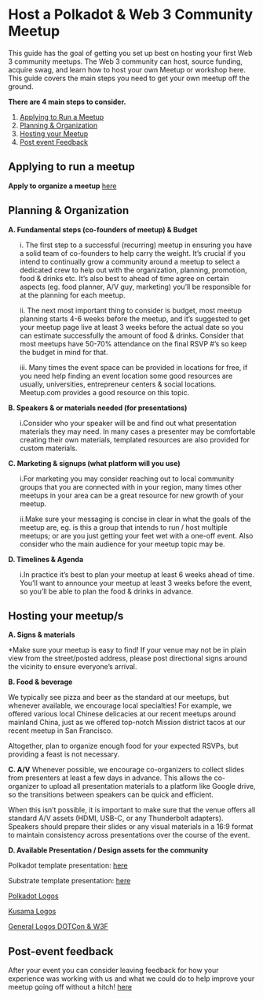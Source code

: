 # Host a Polkadot & Web 3 Community Meetup
This guide has the goal of getting you set up best on hosting your first Web 3 community meetups. The Web 3 community can host, source funding, acquire swag, and learn how to host your own Meetup or workshop here. This guide covers the main steps you need to get your own meetup off the ground. 

**There are 4 main steps to consider.**
1. [Applying to Run a Meetup](#apply)
2. [Planning & Organization](#planning)
3. [Hosting your Meetup](#host)
4. [Post event Feedback](#post) 
 

## Applying to run a meetup <a name="apply"></a>

**Apply to organize a meetup** [here](https://airtable.com/shrl0S6GoqkSozR7C)


## Planning & Organization <a name="planning"></a>

**A. Fundamental steps (co-founders of meetup) & Budget**

<ol>  i.	The first step to a successful (recurring) meetup in ensuring you have a solid team of co-founders to help carry the weight. It’s crucial if you intend to continually grow a community around a meetup to select a dedicated crew to help out with the organization, planning, promotion, food & drinks etc. It’s also best to ahead of time agree on certain aspects (eg. food planner, A/V guy, marketing) you’ll be responsible for at the planning for each meetup. 
  
  ii.	The next most important thing to consider is budget, most meetup planning starts 4-6 weeks before the meetup, and it’s suggested to get your meetup page live at least 3 weeks before the actual date so you can estimate successfully the amount of food & drinks. Consider that most meetups have 50-70% attendance on the final RSVP #’s so keep the budget in mind for that.
  
  iii. Many times the event space can be provided in locations for free, if you need help finding an event location some good    resources are usually, universities, entrepreneur centers & social locations. Meetup.com provides a good resource on this topic.
  </ol>
   
   
**B. Speakers & or materials needed (for presentations)**

<ol>i.Consider who your speaker will be and find out what presentation materials they may need. In many cases a presenter may be comfortable creating their own materials, templated resources are also provided for custom materials.
</ol>

**C. Marketing & signups (what platform will you use)**

<ol>i.For marketing you may consider reaching out to local community groups that you are connected with in your region, many times other meetups in your area can be a great resource for new growth of your meetup. 

ii.Make sure your messaging is concise in clear in what the goals of the meetup are, eg. is this a group that intends to run / host multiple meetups; or are you just getting your feet wet with a one-off event. Also consider who the main audience for your meetup topic may be.
</ol>

**D. Timelines & Agenda**

<ol>i.In practice it’s best to plan your meetup at least 6 weeks ahead of time. You’ll want to announce your meetup at least 3 weeks before the event, so you’ll be able to plan the food & drinks in advance.</ol>


## Hosting your meetup/s <a name="host"></a>

**A. Signs & materials**

*Make sure your meetup is easy to find! If your venue may not be in plain view from the street/posted address, please post directional signs around the vicinity to ensure everyone’s arrival. 
		

**B. Food & beverage**

We typically see pizza and beer as the standard at our meetups, but whenever available, we encourage local specialties! For example, we offered various local Chinese delicacies at our recent meetups around mainland China, just as we offered top-notch Mission district tacos at our recent meetup in San Francisco.
 
Altogether, plan to organize enough food for your expected RSVPs, but providing a feast is not necessary.


**C. A/V** 
Whenever possible, we encourage co-organizers to collect slides from presenters at least a few days in advance. This allows the co-organizer to upload all presentation materials to a platform like Google drive, so the transitions between speakers can be quick and efficient.
 
When this isn’t possible, it is important to make sure that the venue offers all standard A/V assets (HDMI, USB-C, or any Thunderbolt adapters). Speakers should prepare their slides or any visual materials in a 16:9 format to maintain consistency across presentations over the course of the event. 


**D. Available Presentation / Design assets for the community** 

Polkadot template presentation: [here](https://docs.google.com/presentation/d/1mJRdIbddrmn9lemhh2yqjXY6BglxrzmZBG1wxl_gdvo/edit?usp=sharing)

Substrate template presentation: [here](https://docs.google.com/presentation/d/1dhaoLb5V2K_vDe4EJlUcKwePD1nMktr57fOdSo8bHns/edit#slide=id.g45ee0ba2ab_3_12)

[Polkadot Logos](https://drive.google.com/drive/folders/11OellXraylELA5GyBcq-1gprtmQyilMX)

[Kusama Logos](https://drive.google.com/drive/folders/1emS88XKa9hLbe7Yka5i9-1DCzFGx8AYu)

[General Logos DOTCon & W3F](https://drive.google.com/drive/folders/0AFewKvIUStdyUk9PVA)

## Post-event feedback <a name="post"></a>
After your event you can consider leaving feedback for how your experience was working with us and what we could do to help improve your meetup going off without a hitch! 
[here](https://airtable.com/shr44bEJL7fMpiaSG)

